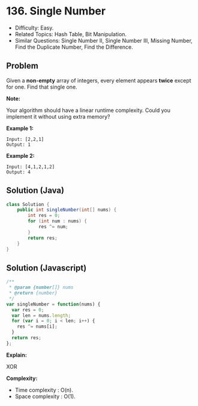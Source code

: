 # 136. Single Number

- Difficulty: Easy.
- Related Topics: Hash Table, Bit Manipulation.
- Similar Questions: Single Number II, Single Number III, Missing Number, Find the Duplicate Number, Find the Difference.

## Problem

Given a **non-empty** array of integers, every element appears **twice** except for one. Find that single one.

**Note:**

Your algorithm should have a linear runtime complexity. Could you implement it without using extra memory?

**Example 1:**

```
Input: [2,2,1]
Output: 1
```

**Example 2:**

```
Input: [4,1,2,1,2]
Output: 4
```

## Solution (Java)
```java
class Solution {
    public int singleNumber(int[] nums) {
        int res = 0;
        for (int num : nums) {
            res ^= num;
        }
        return res;
    }
}
```

## Solution (Javascript)

```javascript
/**
 * @param {number[]} nums
 * @return {number}
 */
var singleNumber = function(nums) {
  var res = 0;
  var len = nums.length;
  for (var i = 0; i < len; i++) {
    res ^= nums[i];
  }
  return res;
};
```

**Explain:**

XOR

**Complexity:**

* Time complexity : O(n).
* Space complexity : O(1).
